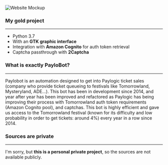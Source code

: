 ![Website Mockup](/assets/img/paylobot.png)

### My gold project

* * *

*   Python 3.7
*   With an **GTK graphic interface**
*   Integration with **Amazon Cognito** for auth token retrieval
*   Captcha passthrough with **2Captcha**

### What is exactly PayloBot?

* * *

Paylobot is an automation designed to get into Paylogic ticket sales (company who provide ticket queueing to festivals like Tomorrowland, Mysteryland, ADE...). This bot has been in development since 2014, and year after year has been improved and refactored as Paylogic has being improving their process with Tomorrowland auth token requirements (Amazon Cognito pool), and captchas. This bot is highly efficient and gave us access to the Tomorrowland festival (known for its difficulty and low probability in order to get tickets: around 4%) every year in a row since 2014.


### Sources are private

* * *

I'm sorry, but **this is a personal private project**, so the sources are not available publicly.
